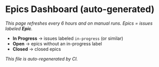# Epics Dashboard (auto-generated)

_This page refreshes every 6 hours and on manual runs. Epics = issues labeled **Epic**._

- **In Progress** → issues labeled `in-progress` (or similar)
- **Open** → epics without an in-progress label
- **Closed** → closed epics

*This file is auto-regenerated by CI.*
